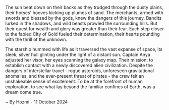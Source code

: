 
The sun beat down on their backs as they trudged through the dusty plains, their horses' hooves kicking up plumes of sand. The merchants, armed with swords and blessed by the gods, knew the dangers of this journey. Bandits lurked in the shadows, and wild beasts prowled the surrounding hills. But their quest for wealth and glory was greater than their fear. Each step closer to the fabled City of Gold fueled their determination, their hearts pounding with the thrill of the unknown. 

The starship hummed with life as it traversed the vast expanse of space, its sleek, silver hull glinting under the light of a distant sun. Captain Anya adjusted her visor, her eyes scanning the galaxy map. Their mission: to establish contact with a newly discovered alien civilization. Despite the dangers of interstellar travel - rogue asteroids, unforeseen gravitational anomalies, and the ever-present threat of pirates - the crew felt an unshakeable sense of excitement. To be at the forefront of human exploration, to see what lay beyond the familiar confines of Earth, was a dream come true. 

~ By Hozmi - 11 October 2024
